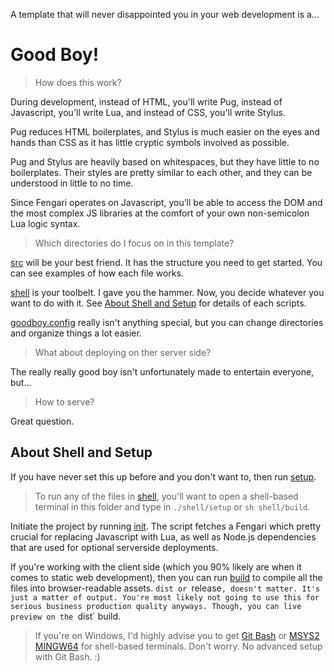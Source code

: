 A template that will never disappointed you in your web development is a...

# Good Boy!

> How does this work?

During development, instead of HTML, you'll write Pug, instead of Javascript, you'll write Lua, and instead of CSS, you'll write Stylus.

Pug reduces HTML boilerplates, and Stylus is much easier on the eyes and hands than CSS as it has little cryptic symbols involved as possible.

Pug and Stylus are heavily based on whitespaces, but they have little to no boilerplates. Their styles are pretty similar to each other, and they can be understood in little to no time.

Since Fengari operates on Javascript, you’ll be able to access the DOM and the most complex JS libraries at the comfort of your own non-semicolon Lua logic syntax.

> Which directories do I focus on in this template?

[src](/src/) will be your best friend. It has the structure you need to get started. You can see examples of how each file works.

[shell](/shell/) is your toolbelt. I gave you the hammer. Now, you decide whatever you want to do with it. See [About Shell and Setup](#about-shell-and-setup) for details of each scripts.

[goodboy.config](/goodboy.config) really isn't anything special, but you can change directories and organize things a lot easier.

> What about deploying on ther server side?

The really really good boy isn't unfortunately made to entertain everyone, but...

> How to serve?

Great question.

## About Shell and Setup

If you have never set this up before and you don't want to, then run [setup](/shell/setup).

> To run any of the files in [shell](/shell/), you'll want to open a shell-based terminal in this folder and type in `./shell/setup` or `sh shell/build`.

Initiate the project by running [init](/shell/init). The script fetches a Fengari which pretty crucial for replacing Javascript with Lua, as well as Node.js dependencies that are used for optional serverside deployments.

If you're working with the client side (which you 90% likely are when it comes to static web development), then you can run [build](/shell/build) to compile all the files into browser-readable assets. `dist or `release`, doesn't matter. It's just a matter of output. You're most likely not going to use this for serious business production quality anyways. Though, you can live preview on the `dist` build.

> If you're on Windows, I'd highly advise you to get [Git Bash](https://git-scm.com/downloads) or [MSYS2 MINGW64](https://github.com/msys2/msys2-installer) for shell-based terminals. Don't worry. No advanced setup with Git Bash. :\)
